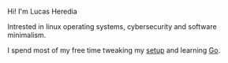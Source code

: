 Hi! I'm Lucas Heredia

Intrested in linux operating systems, cybersecurity and software minimalism. 

I spend most of my free time tweaking my [setup](https://github.com/lucasherediadv/dotfiles) and learning [Go](https://github.com/lucasherediadv/learn_golang).


